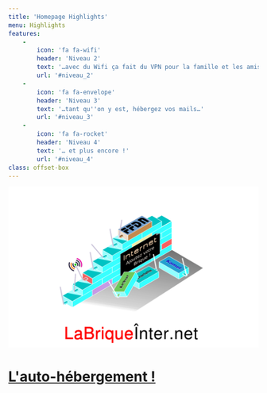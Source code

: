 ```yaml
---
title: 'Homepage Highlights'
menu: Highlights
features:
    -
        icon: 'fa fa-wifi'
        header: 'Niveau 2'
        text: '…avec du Wifi ça fait du VPN pour la famille et les amis…'
        url: '#niveau_2'
    -
        icon: 'fa fa-envelope'
        header: 'Niveau 3'
        text: '…tant qu''on y est, hébergez vos mails…'
        url: '#niveau_3'
    -
        icon: 'fa fa-rocket'
        header: 'Niveau 4'
        text: '… et plus encore !'
        url: '#niveau_4'
class: offset-box
---
```

![](LaBriqueInter.net.png)

# [L'auto-hébergement !](https://fr.wikipedia.org/wiki/Auto-h%C3%A9bergement_(Internet))